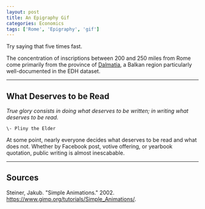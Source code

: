 ```yaml
---
layout: post
title: An Epigraphy Gif
categories: Economics
tags: ['Rome', 'Epigraphy', 'gif']
---
```


Try saying that five times fast.

The concentration of inscriptions between 200 and 250 miles from Rome come primarily from the province of [Dalmatia](https://en.wikipedia.org/wiki/Dalmatia_(Roman_province)), a Balkan region particularly well-documented in the EDH dataset.

---

## What Deserves to be Read

*True glory consists in doing what deserves to be written; in writing what deserves to be read.*

	\- Pliny the Elder
	
At some point, nearly everyone decides what deserves to be read and what does not. Whether by Facebook post, votive offering, or yearbook quotation, public writing is almost inescabable. 

---

## Sources

Steiner, Jakub. "Simple Animations." 2002. <https://www.gimp.org/tutorials/Simple_Animations/>. 
